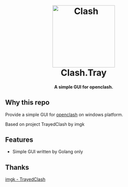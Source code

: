 <h1 align="center">
  <img src="https://github.com/Dreamacro/clash/raw/master/docs/logo.png" alt="Clash" width="200">
  <br>Clash.Tray<br>
</h1>

<h4 align="center">A simple GUI for openclash.</h4>

## Why this repo

Provide a simple GUI for [openclash](https://github.com/vernesong/OpenClash) on windows platform.

Based on project TrayedClash by imgk

## Features
* Simple GUI written by Golang only


## Thanks
[imgk - TrayedClash](https://github.com/imgk/TrayedClash)
